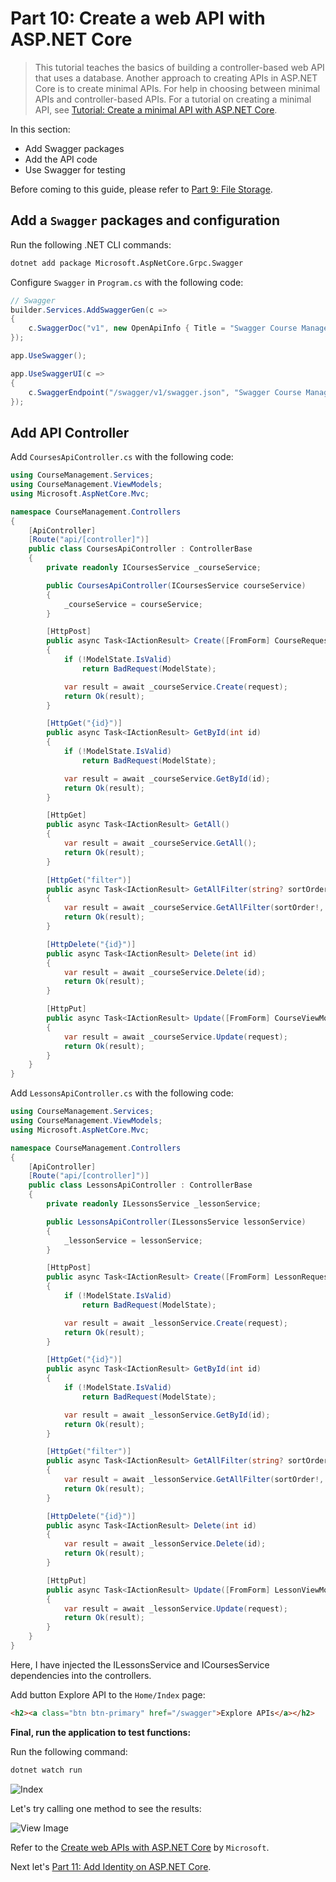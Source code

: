# Part 10: Create a web API with ASP.NET Core

>This tutorial teaches the basics of building a controller-based web API that uses a database. Another approach to creating APIs in ASP.NET Core is to create minimal APIs. For help in choosing between minimal APIs and controller-based APIs. For a tutorial on creating a minimal API, see [Tutorial: Create a minimal API with ASP.NET Core](https://learn.microsoft.com/en-us/aspnet/core/tutorials/min-web-api).

In this section:

- Add Swagger packages
- Add the API code
- Use Swagger for testing

Before coming to this guide, please refer to [Part 9: File Storage](https://github.com/NguyenPhuDuc307/file-storage).

## Add a `Swagger` packages and configuration

Run the following .NET CLI commands:

```bash
dotnet add package Microsoft.AspNetCore.Grpc.Swagger
```

Configure `Swagger` in `Program.cs` with the following code:

```c#
// Swagger
builder.Services.AddSwaggerGen(c =>
{
    c.SwaggerDoc("v1", new OpenApiInfo { Title = "Swagger Course Management", Version = "v1" });
});

```

```c#
app.UseSwagger();

app.UseSwaggerUI(c =>
{
    c.SwaggerEndpoint("/swagger/v1/swagger.json", "Swagger Course Management V1");
});

```

## Add API Controller

Add `CoursesApiController.cs` with the following code:

```c#
using CourseManagement.Services;
using CourseManagement.ViewModels;
using Microsoft.AspNetCore.Mvc;

namespace CourseManagement.Controllers
{
    [ApiController]
    [Route("api/[controller]")]
    public class CoursesApiController : ControllerBase
    {
        private readonly ICoursesService _courseService;

        public CoursesApiController(ICoursesService courseService)
        {
            _courseService = courseService;
        }

        [HttpPost]
        public async Task<IActionResult> Create([FromForm] CourseRequest request)
        {
            if (!ModelState.IsValid)
                return BadRequest(ModelState);

            var result = await _courseService.Create(request);
            return Ok(result);
        }

        [HttpGet("{id}")]
        public async Task<IActionResult> GetById(int id)
        {
            if (!ModelState.IsValid)
                return BadRequest(ModelState);

            var result = await _courseService.GetById(id);
            return Ok(result);
        }

        [HttpGet]
        public async Task<IActionResult> GetAll()
        {
            var result = await _courseService.GetAll();
            return Ok(result);
        }

        [HttpGet("filter")]
        public async Task<IActionResult> GetAllFilter(string? sortOrder, string? currentFilter, string? searchString, int? pageNumber, int pageSize = 10)
        {
            var result = await _courseService.GetAllFilter(sortOrder!, currentFilter!, searchString!, pageNumber, pageSize);
            return Ok(result);
        }

        [HttpDelete("{id}")]
        public async Task<IActionResult> Delete(int id)
        {
            var result = await _courseService.Delete(id);
            return Ok(result);
        }

        [HttpPut]
        public async Task<IActionResult> Update([FromForm] CourseViewModel request)
        {
            var result = await _courseService.Update(request);
            return Ok(result);
        }
    }
}
```

Add `LessonsApiController.cs` with the following code:

```c#
using CourseManagement.Services;
using CourseManagement.ViewModels;
using Microsoft.AspNetCore.Mvc;

namespace CourseManagement.Controllers
{
    [ApiController]
    [Route("api/[controller]")]
    public class LessonsApiController : ControllerBase
    {
        private readonly ILessonsService _lessonService;

        public LessonsApiController(ILessonsService lessonService)
        {
            _lessonService = lessonService;
        }

        [HttpPost]
        public async Task<IActionResult> Create([FromForm] LessonRequest request)
        {
            if (!ModelState.IsValid)
                return BadRequest(ModelState);

            var result = await _lessonService.Create(request);
            return Ok(result);
        }

        [HttpGet("{id}")]
        public async Task<IActionResult> GetById(int id)
        {
            if (!ModelState.IsValid)
                return BadRequest(ModelState);

            var result = await _lessonService.GetById(id);
            return Ok(result);
        }

        [HttpGet("filter")]
        public async Task<IActionResult> GetAllFilter(string? sortOrder, string? currentFilter, string? searchString, int? courseId, int? pageNumber, int pageSize = 10)
        {
            var result = await _lessonService.GetAllFilter(sortOrder!, currentFilter!, searchString!, courseId, pageNumber, pageSize);
            return Ok(result);
        }

        [HttpDelete("{id}")]
        public async Task<IActionResult> Delete(int id)
        {
            var result = await _lessonService.Delete(id);
            return Ok(result);
        }

        [HttpPut]
        public async Task<IActionResult> Update([FromForm] LessonViewModel request)
        {
            var result = await _lessonService.Update(request);
            return Ok(result);
        }
    }
}
```

Here, I have injected the ILessonsService and ICoursesService dependencies into the controllers.

Add button Explore API to the `Home/Index` page:

```html
<h2><a class="btn btn-primary" href="/swagger">Explore APIs</a></h2>
```

**Final, run the application to test functions:**

Run the following command:

```bash
dotnet watch run
```

![Index](resources/index.png)

Let's try calling one method to see the results:

![View Image](resources/getAll.png)

Refer to the [Create web APIs with ASP.NET Core](https://learn.microsoft.com/en-us/aspnet/core/web-api/) by `Microsoft`.

Next let's [Part 11: Add Identity on ASP.NET Core](https://github.com/NguyenPhuDuc307/add-identity).
